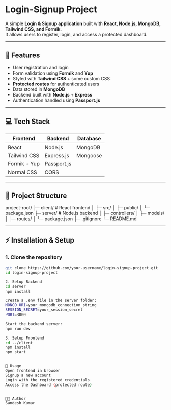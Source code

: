 # Login-Signup Project

A simple **Login & Signup application** built with **React, Node.js, MongoDB, Tailwind CSS, and Formik**.  
It allows users to register, login, and access a protected dashboard.  

---

## 🔹 Features

- User registration and login
- Form validation using **Formik** and **Yup**
- Styled with **Tailwind CSS** + some custom CSS
- **Protected routes** for authenticated users
- Data stored in **MongoDB**
- Backend built with **Node.js + Express**
- Authentication handled using **Passport.js**

---

## 💻 Tech Stack

| Frontend        | Backend         | Database     |
|-----------------|----------------|-------------|
| React           | Node.js         | MongoDB     |
| Tailwind CSS    | Express.js      | Mongoose    |
| Formik + Yup    | Passport.js     |             |
| Normal CSS      | CORS           |             |

---

## 📁 Project Structure

project-root/
├─ client/ # React frontend
│ ├─ src/
│ ├─ public/
│ └─ package.json
├─ server/ # Node.js backend
│ ├─ controllers/
│ ├─ models/
│ ├─ routes/
│ └─ package.json
├─ .gitignore
└─ README.md


---

## ⚡ Installation & Setup

### 1. Clone the repository
```bash
git clone https://github.com/your-username/login-signup-project.git
cd login-signup-project

2. Setup Backend
cd server
npm install

Create a .env file in the server folder:
MONGO_URI=your_mongodb_connection_string
SESSION_SECRET=your_session_secret
PORT=3000

Start the backend server:
npm run dev

3. Setup Frontend
cd ../client
npm install
npm start


🚀 Usage
Open frontend in browser
Signup a new account
Login with the registered credentials
Access the Dashboard (protected route)


👨‍💻 Author
Sandesh Kumar
